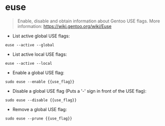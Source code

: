 # euse

> Enable, disable and obtain information about Gentoo USE flags.
> More information: <https://wiki.gentoo.org/wiki/Euse>

- List active global USE flags:

`euse --active --global`

- List active local USE flags:

`euse --active --local`

- Enable a global USE flag:

`sudo euse --enable {{use_flag}}`

- Disable a global USE flag (Puts a '-' sign in front of the USE flag):

`sudo euse --disable {{use_flag}}`

- Remove a global USE flag:

`sudo euse --prune {{use_flag}}`